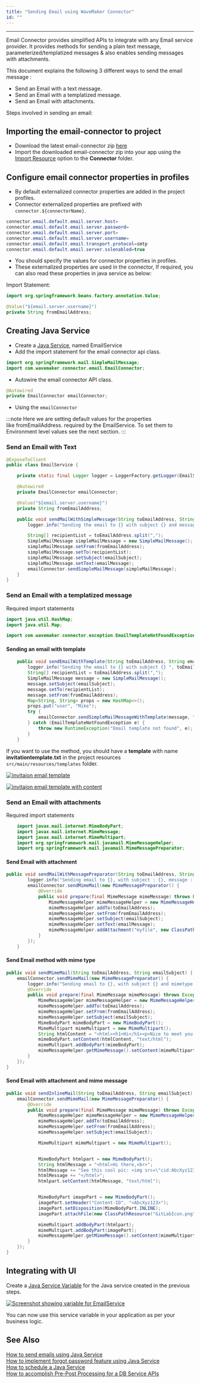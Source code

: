 ```yaml
---
title: "Sending Email using WaveMaker Connector"
id: ""
---
```

---

Email Connector provides simplified APIs to integrate with any Email service provider. It provides methods for sending a plain text message, parameterized/templatized messages & also enables sending messages with attachments. 

This document explains the following 3 different ways to send the email message :

- Send an Email with a text message.
- Send an Email with a templatized message.
- Send an Email with attachments.

Steps involved in sending an email:

## Importing the email-connector to project

- Download the latest email-connector zip [here](https://github.com/wavemaker/email-connector/releases)
- Import the downloaded email-connector zip into your app using the [Import Resource](/learn/app-development/services/3rd-party-libraries) option to the **Connector** folder.

## Configure email connector properties in profiles

- By default externalized connector properties are added in the project profiles.
- Connector externalized properties are prefixed with `connector.${connectorName}`.

```java
connector.email.default.email.server.host=
connector.email.default.email.server.password=
connector.email.default.email.server.port=
connector.email.default.email.server.username=
connector.email.default.email.transport.protocol=smtp
connector.email.default.email.server.sslenabled=true
```

- You should specify the values for connector properties in profiles.
- These externalized properties are used in the connector, If required, you can also read these properties in java service as below:

Import Statement:
```Java
import org.springframework.beans.factory.annotation.Value;
```
  
```Java  
@Value("${email.server.username}")
private String fromEmailAddress;

```

## Creating Java Service

- Create a [Java Service](/learn/app-development/services/java-services/java-service/#creating-a-java-service), named EmailService
- Add the import statement for the email connector api class.

```java
import org.springframework.mail.SimpleMailMessage;
import com.wavemaker.connector.email.EmailConnector;
```

- Autowire the email connector API class.

```java
@Autowired
private EmailConnector emailConnector;

```

- Using the `emailConnector`

:::note
Here we are setting default values for the properties like fromEmailAddress. required by the EmailService. To set them to Environment level values see the next section.
:::

### Send an Email with Text

```java
@ExposeToClient
public class EmailService {

    private static final Logger logger = LoggerFactory.getLogger(EmailService.class);

    @Autowired
    private EmailConnector emailConnector;

    @Value("${email.server.username}")
    private String fromEmailAddress;

    public void sendMailWithSimpleMessage(String toEmailAddress, String emailSubject, String emailMessage) {
        logger.info("Sending the email to {} with subject {} and message {}", toEmailAddress, emailSubject, emailMessage);

        String[] recipientList = toEmailAddress.split(",");
        SimpleMailMessage simpleMailMessage = new SimpleMailMessage();
        simpleMailMessage.setFrom(fromEmailAddress);
        simpleMailMessage.setTo(recipientList);
        simpleMailMessage.setSubject(emailSubject);
        simpleMailMessage.setText(emailMessage);
        emailConnector.sendSimpleMailMessage(simpleMailMessage);
    }
}
```

### Send an Email with a templatized message

Required import statements

```java
import java.util.HashMap;
import java.util.Map;

import com.wavemaker.connector.exception.EmailTemplateNotFoundException;
```

#### Sending an email with template

```java
    public void sendEmailWithTemplate(String toEmailAddress, String emailSubject) {
        logger.info("Sending the email to {} with subject {} ", toEmailAddress, emailSubject);
        String[] recipientList = toEmailAddress.split(",");
        SimpleMailMessage message = new SimpleMailMessage();
        message.setSubject(emailSubject);
        message.setTo(recipientList);
        message.setFrom(fromEmailAddress);
        Map<String, String> props = new HashMap<>();
        props.put("user", "Mike");
        try {
            emailConnector.sendSimpleMailMessageWithTemplate(message, "templates/invitationtemplate", props);
        } catch (EmailTemplateNotFoundException e) {
            throw new RuntimeException("Email template not found", e);
        }
    }
```

If you want to use the method, you should have a **template** with name **invitationtemplate.txt** in the project resources `src/main/resources/templates`  folder.

[![invitaion email template](/learn/assets/emailTemplateFileLocation.png)](/learn/assets/emailTemplateFileLocation.png)

[![invitaion email template with content](/learn/assets/emailTemplate.png)](/learn/assets/emailTemplate.png)

### Send an Email with attachments

Required import statements

```java
    import javax.mail.internet.MimeBodyPart;
    import javax.mail.internet.MimeMessage;
    import javax.mail.internet.MimeMultipart;
    import org.springframework.mail.javamail.MimeMessageHelper;
    import org.springframework.mail.javamail.MimeMessagePreparator;
```

#### Send Email with attachment

```java
public void sendMailWithMessagePreparator(String toEmailAddress, String emailSubject, String emailMessage) {
        logger.info("Sending email to {}, with subject : {}, message : {} and mimetype content", toEmailAddress, emailSubject, emailMessage);
        emailConnector.sendMimeMail(new MimeMessagePreparator() {
            @Override
            public void prepare(final MimeMessage mimeMessage) throws Exception {
                MimeMessageHelper mimeMessageHelper = new MimeMessageHelper(mimeMessage, true, "UTF-8");
                mimeMessageHelper.addTo(toEmailAddress);
                mimeMessageHelper.setFrom(fromEmailAddress);
                mimeMessageHelper.setSubject(emailSubject);
                mimeMessageHelper.setText(emailMessage);
                mimeMessageHelper.addAttachment("myfile", new ClassPathResource("GitLabIcon.png"));
            }
        });
    }
```

#### Send Email method with mime type

```java
public void sendMimeMail(String toEmailAddress, String emailSubject) {
    emailConnector.sendMimeMail(new MimeMessagePreparator() {
        logger.info("Sending email to {}, with subject {} and mimetype content", toEmailAddress, emailSubject);
        @Override
        public void prepare(final MimeMessage mimeMessage) throws Exception {
            MimeMessageHelper mimeMessageHelper = new MimeMessageHelper(mimeMessage, true, "UTF-8");
            mimeMessageHelper.addTo(toEmailAddress);
            mimeMessageHelper.setFrom(fromEmailAddress);
            mimeMessageHelper.setSubject(emailSubject);
            MimeBodyPart mimeBodyPart = new MimeBodyPart();
            MimeMultipart mimeMultipart = new MimeMultipart();
            String htmlContent = "<html><h1>Hi</h1><p>Nice to meet you!</p></html>";
            mimeBodyPart.setContent(htmlContent, "text/html");
            mimeMultipart.addBodyPart(mimeBodyPart);
            mimeMessageHelper.getMimeMessage().setContent(mimeMultipart);
        }
    });
}
```

#### Send Email with attachment and mime message

```java
public void sendInlineMail(String toEmailAddress, String emailSubject) {
    emailConnector.sendMimeMail(new MimeMessagePreparator() {
        @Override
        public void prepare(final MimeMessage mimeMessage) throws Exception {
            MimeMessageHelper mimeMessageHelper = new MimeMessageHelper(mimeMessage, true, "UTF-8");
            mimeMessageHelper.addTo(toEmailAddress);
            mimeMessageHelper.setFrom(fromEmailAddress);
            mimeMessageHelper.setSubject(emailSubject);

            MimeMultipart mimeMultipart = new MimeMultipart();


            MimeBodyPart htmlpart = new MimeBodyPart();
            String htmlMessage = "<html>Hi there,<br>";
            htmlMessage += "See this cool pic: <img src=\"cid:AbcXyz123\" />";
            htmlMessage += "</html>";
            htmlpart.setContent(htmlMessage, "text/html");


            MimeBodyPart imagePart = new MimeBodyPart();
            imagePart.setHeader("Content-ID", "<AbcXyz123>");
            imagePart.setDisposition(MimeBodyPart.INLINE);
            imagePart.attachFile(new ClassPathResource("GitLabIcon.png").getFile());

            mimeMultipart.addBodyPart(htmlpart);
            mimeMultipart.addBodyPart(imagePart);
            mimeMessageHelper.getMimeMessage().setContent(mimeMultipart);
        }
    });
}
```

## Integrating with UI

Create a [Java Service Variable](/learn/assets/var_sel.png) for the Java service created in the previous steps.

[![Screenshot showing variable for EmailService](/learn/assets/email_java_var.png)](/learn/assets/email_java_var.png)

You can now use this service variable in your application as per your business logic.

## See Also

[How to send emails using Java Service](/learn/how-tos/sending-email-using-java-service/)  
[How to implement forgot password feature using Java Service](/learn/how-tos/implementing-forgot-password-feature-using-java-service/)  
[How to schedule a Java Service](/learn/how-tos/scheduling-java-service/)  
[How to accomplish Pre-Post Processing for a DB Service APIs](/learn/how-tos/pre-post-processing-db-service-apis/)
